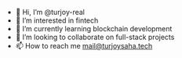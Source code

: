 - 👋 Hi, I’m @turjoy-real
- 👀 I’m interested in fintech
- 🌱 I’m currently learning blockchain development
- 💞️ I’m looking to collaborate on full-stack projects
- 📫 How to reach me mail@turjoysaha.tech

<!---
turjoy-real/turjoy-real is a ✨ special ✨ repository because its `README.md` (this file) appears on your GitHub profile.
You can click the Preview link to take a look at your changes.
--->
